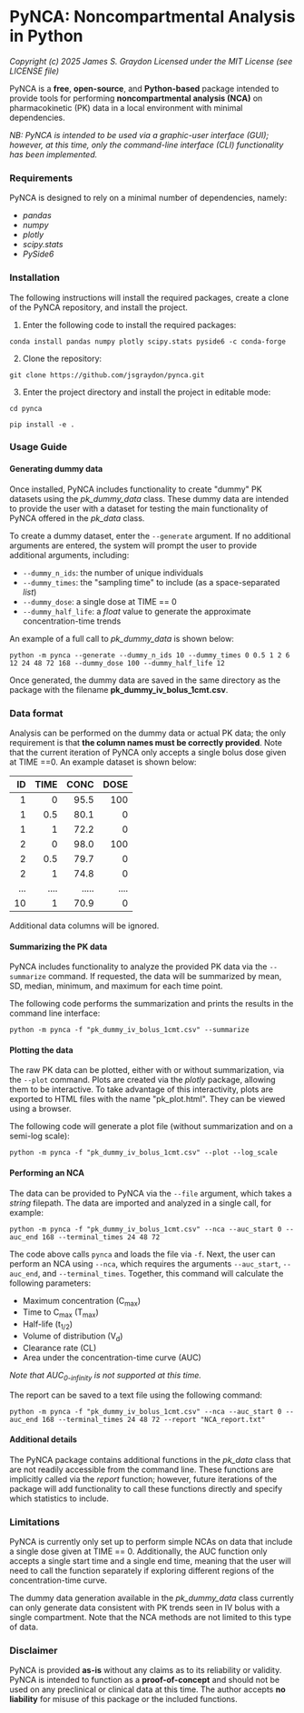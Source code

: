 # PyNCA: Noncompartmental Analysis in Python
*Copyright (c) 2025 James S. Graydon*
*Licensed under the MIT License (see LICENSE file)*

PyNCA is a **free**, **open-source**, and **Python-based** package intended to provide tools for performing **noncompartmental analysis (NCA)** on pharmacokinetic (PK) data in a local environment with minimal dependencies. 

*NB: PyNCA is intended to be used via a graphic-user interface (GUI); however, at this time, only the command-line interface (CLI) functionality has been implemented.*

### Requirements

PyNCA is designed to rely on a minimal number of dependencies, namely:
- *pandas*
- *numpy*
- *plotly*
- *scipy.stats* 
- *PySide6*

### Installation

The following instructions will install the required packages, create a clone of the PyNCA repository, and install the project.

1. Enter the following code to install the required packages:
```
conda install pandas numpy plotly scipy.stats pyside6 -c conda-forge
```

2. Clone the repository:
```
git clone https://github.com/jsgraydon/pynca.git
```

3. Enter the project directory and install the project in editable mode:
```
cd pynca

pip install -e .
```

### Usage Guide

#### Generating dummy data

Once installed, PyNCA includes functionality to create "dummy" PK datasets using the *pk_dummy_data* class. These dummy data are intended to provide the user with a dataset for testing the main functionality of PyNCA offered in the *pk_data* class. 

To create a dummy dataset, enter the ```--generate``` argument. If no additional arguments are entered, the system will prompt the user to provide additional arguments, including:

- ```--dummy_n_ids```: the number of unique individuals
- ```--dummy_times```: the "sampling time" to include (as a space-separated *list*)
- ```--dummy_dose```: a single dose at TIME == 0
- ```--dummy_half_life```: a *float* value to generate the approximate concentration-time trends

An example of a full call to *pk_dummy_data* is shown below:
```
python -m pynca --generate --dummy_n_ids 10 --dummy_times 0 0.5 1 2 6 12 24 48 72 168 --dummy_dose 100 --dummy_half_life 12
```

Once generated, the dummy data are saved in the same directory as the package with the filename **pk_dummy_iv_bolus_1cmt.csv**.

### Data format

Analysis can be performed on the dummy data or actual PK data; the only requirement is that **the column names must be correctly provided**. Note that the current iteration of PyNCA only accepts a single bolus dose given at TIME ==0. An example dataset is shown below:

|ID |TIME|CONC |DOSE|
|--:|---:|----:|---:|
|1  | 0  | 95.5| 100|
|1  | 0.5| 80.1|   0|
|1  |   1| 72.2|   0|
|2  | 0  | 98.0| 100|
|2  | 0.5| 79.7|   0|
|2  |   1| 74.8|   0|
|...|....|.....|....|  
| 10|   1| 70.9|   0|

Additional data columns will be ignored.

#### Summarizing the PK data

PyNCA includes functionality to analyze the provided PK data via the ```--summarize``` command. If requested, the data will be summarized by mean, SD, median, minimum, and maximum for each time point.

The following code performs the summarization and prints the results in the command line interface:

```
python -m pynca -f "pk_dummy_iv_bolus_1cmt.csv" --summarize
```

#### Plotting the data

The raw PK data can be plotted, either with or without summarization, via the ```--plot``` command. Plots are created via the *plotly* package, allowing them to be interactive. To take advantage of this interactivity, plots are exported to HTML files with the name "pk_plot.html". They can be viewed using a browser. 

The following code will generate a plot file (without summarization and on a semi-log scale):

```
python -m pynca -f "pk_dummy_iv_bolus_1cmt.csv" --plot --log_scale
```

#### Performing an NCA

The data can be provided to PyNCA via the ```--file``` argument, which takes a *string* filepath. The data are imported and analyzed in a single call, for example:

```
python -m pynca -f "pk_dummy_iv_bolus_1cmt.csv" --nca --auc_start 0 --auc_end 168 --terminal_times 24 48 72
```

The code above calls ```pynca``` and loads the file via ```-f```. Next, the user can perform an NCA using ```--nca```, which requires the arguments ```--auc_start```, ```--auc_end```, and ```--terminal_times```. Together, this command will calculate the following parameters:

- Maximum concentration (C<sub>max</sub>)
- Time to C<sub>max</sub> (T<sub>max</sub>)
- Half-life (t<sub>1/2</sub>)
- Volume of distribution (V<sub>d</sub>)
- Clearance rate (CL)
- Area under the concentration-time curve (AUC)

*Note that AUC<sub>0-infinity</sub> is not supported at this time.*

The report can be saved to a text file using the following command:
```
python -m pynca -f "pk_dummy_iv_bolus_1cmt.csv" --nca --auc_start 0 --auc_end 168 --terminal_times 24 48 72 --report "NCA_report.txt"
```

#### Additional details

The PyNCA package contains additional functions in the *pk_data* class that are not readily accessible from the command line. These functions are implicitly called via the *report* function; however, future iterations of the package will add functionality to call these functions directly and specify which statistics to include.

### Limitations

PyNCA is currently only set up to perform simple NCAs on data that include a single dose given at TIME == 0. Additionally, the AUC function only accepts a single start time and a single end time, meaning that the user will need to call the function separately if exploring different regions of the concentration-time curve.

The dummy data generation available in the *pk_dummy_data* class currently can only generate data consistent with PK trends seen in IV bolus with a single compartment. Note that the NCA methods are not limited to this type of data.

### Disclaimer

PyNCA is provided **as-is** without any claims as to its reliability or validity. PyNCA is intended to function as a **proof-of-concept** and should not be used on any preclinical or clinical data at this time. The author accepts **no liability** for misuse of this package or the included functions. 

